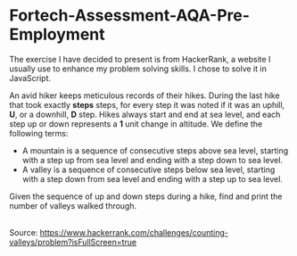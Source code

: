 # Fortech-Assessment-AQA-Pre-Employment

The exercise I have decided to present is from HackerRank, a website I usually use to enhance my problem solving skills. I chose to solve it in JavaScript. 

An avid hiker keeps meticulous records of their hikes. During the last hike that took exactly <b>steps</b> steps, for every step it was noted if it was an uphill, <b>U</b>, or a downhill, <b>D</b> step. Hikes always start and end at sea level, and each step up or down represents a <b>1</b> unit change in altitude. We define the following terms:
<ul>
  <li>A mountain is a sequence of consecutive steps above sea level, starting with a step up from sea level and ending with a step down to sea level.</li>
  <li>A valley is a sequence of consecutive steps below sea level, starting with a step down from sea level and ending with a step up to sea level.</li>
</ul>
Given the sequence of up and down steps during a hike, find and print the number of valleys walked through.

<br>Source: https://www.hackerrank.com/challenges/counting-valleys/problem?isFullScreen=true
